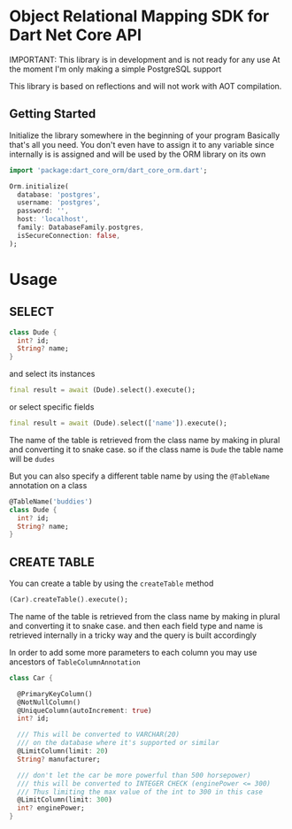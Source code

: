 # Object Relational Mapping SDK for Dart Net Core API

IMPORTANT: This library is in development and is not ready for any use
At the moment I'm only making a simple PostgreSQL support 


This library is based on reflections and will not work with AOT compilation.

## Getting Started

Initialize the library somewhere in the beginning of your program
Basically that's all you need. You don't even have to assign it to any variable 
since internally is is assigned and will be used by the ORM library on its own

```dart
import 'package:dart_core_orm/dart_core_orm.dart';

Orm.initialize(
  database: 'postgres',
  username: 'postgres',
  password: '',
  host: 'localhost',
  family: DatabaseFamily.postgres,
  isSecureConnection: false,
);
```

# Usage

## SELECT

```dart
class Dude {
  int? id;
  String? name;
}
```

and select its instances 

```dart
final result = await (Dude).select().execute();
```

or select specific fields
```dart
final result = await (Dude).select(['name']).execute();
```

The name of the table is retrieved from the class name by making in plural and converting it to snake case.
so if the class name is `Dude` the table name will be `dudes`

But you can also specify a different table name by using the `@TableName` annotation on a class

```dart
@TableName('buddies')
class Dude {
  int? id;
  String? name;
}
```

## CREATE TABLE

You can create a table by using the `createTable` method

```dart
(Car).createTable().execute();
```

The name of the table is retrieved from the class name by making in plural and converting it to snake case.
and then each field type and name is retrieved internally in a tricky way and the query is built accordingly

In order to add some more parameters to each column you may use ancestors of `TableColumnAnnotation`

```dart
class Car {

  @PrimaryKeyColumn()
  @NotNullColumn()
  @UniqueColumn(autoIncrement: true)
  int? id;

  /// This will be converted to VARCHAR(20) 
  /// on the database where it's supported or similar
  @LimitColumn(limit: 20)
  String? manufacturer;

  /// don't let the car be more powerful than 500 horsepower) 
  /// this will be converted to INTEGER CHECK (enginePower <= 300)
  /// Thus limiting the max value of the int to 300 in this case
  @LimitColumn(limit: 300)
  int? enginePower;
}